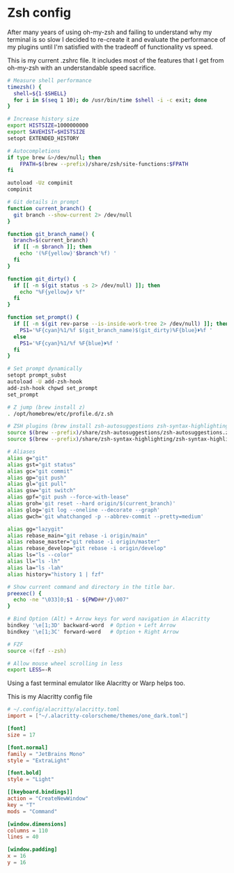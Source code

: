 # Zsh config

After many years of using oh-my-zsh and failing to understand why my terminal is
so slow I decided to re-create it and evaluate the performance of my plugins
until I'm satisfied with the tradeoff of functionality vs speed.

This is my current .zshrc file. It includes most of the features that I get from
oh-my-zsh with an understandable speed sacrifice.

```bash
# Measure shell performance
timezsh() {
  shell=${1-$SHELL}
  for i in $(seq 1 10); do /usr/bin/time $shell -i -c exit; done
}

# Increase history size
export HISTSIZE=1000000000
export SAVEHIST=$HISTSIZE
setopt EXTENDED_HISTORY

# Autocompletions
if type brew &>/dev/null; then
    FPATH=$(brew --prefix)/share/zsh/site-functions:$FPATH
fi

autoload -Uz compinit
compinit

# Git details in prompt
function current_branch() {
  git branch --show-current 2> /dev/null
}

function git_branch_name() {
  branch=$(current_branch)
  if [[ -n $branch ]]; then
    echo '(%F{yellow}'$branch'%f) '
  fi
}

function git_dirty() {
  if [[ -n $(git status -s 2> /dev/null) ]]; then
    echo "%F{yellow}✗ %f"
  fi
}

function set_prompt() {
  if [[ -n $(git rev-parse --is-inside-work-tree 2> /dev/null) ]]; then
    PS1='%F{cyan}%1/%f $(git_branch_name)$(git_dirty)%F{blue}⏵%f '
  else
    PS1='%F{cyan}%1/%f %F{blue}⏵%f '
  fi
}

# Set prompt dynamically
setopt prompt_subst
autoload -U add-zsh-hook
add-zsh-hook chpwd set_prompt
set_prompt

# Z jump (brew install z)
. /opt/homebrew/etc/profile.d/z.sh

# ZSH plugins (brew install zsh-autosuggestions zsh-syntax-highlighting)
source $(brew --prefix)/share/zsh-autosuggestions/zsh-autosuggestions.zsh
source $(brew --prefix)/share/zsh-syntax-highlighting/zsh-syntax-highlighting.zsh

# Aliases
alias g="git"
alias gst="git status"
alias gc="git commit"
alias gp="git push"
alias gl="git pull"
alias gsw="git switch"
alias gpf="git push --force-with-lease"
alias groh='git reset --hard origin/$(current_branch)'
alias glog='git log --oneline --decorate --graph'
alias gwch='git whatchanged -p --abbrev-commit --pretty=medium'

alias gg="lazygit"
alias rebase_main="git rebase -i origin/main"
alias rebase_master="git rebase -i origin/master"
alias rebase_develop="git rebase -i origin/develop"
alias ls="ls --color"
alias ll="ls -lh"
alias la="ls -lah"
alias history="history 1 | fzf"

# Show current command and directory in the title bar.
preexec() {
  echo -ne "\033]0;$1 - ${PWD##*/}\007"
}

# Bind Option (Alt) + Arrow keys for word navigation in Alacritty
bindkey '\e[1;3D' backward-word  # Option + Left Arrow
bindkey '\e[1;3C' forward-word   # Option + Right Arrow

# FZF
source <(fzf --zsh)

# Allow mouse wheel scrolling in less
export LESS=-R
```

Using a fast terminal emulator like Alacritty or Warp helps too.

This is my Alacritty config file
```toml
# ~/.config/alacritty/alacritty.toml
import = ["~/.alacritty-colorscheme/themes/one_dark.toml"]

[font]
size = 17

[font.normal]
family = "JetBrains Mono"
style = "ExtraLight"

[font.bold]
style = "Light"

[[keyboard.bindings]]
action = "CreateNewWindow"
key = "T"
mods = "Command"

[window.dimensions]
columns = 110
lines = 40

[window.padding]
x = 16
y = 16
```
